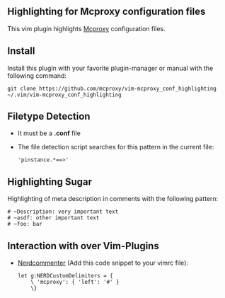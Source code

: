 ## Highlighting for Mcproxy configuration files
This vim plugin highlights [Mcproxy](https://github.com/mcproxy/mcproxy) configuration files.


## Install
Install this plugin with your favorite plugin-manager or manual with the following command:
    
    git clone https://github.com/mcproxy/vim-mcproxy_conf_highlighting  ~/.vim/vim-mcproxy_conf_highlighting


## Filetype Detection
*   It must be a **.conf** file
*   The file detection script searches for this pattern in the current file:
    
        'pinstance.*==>'

## Highlighting Sugar
Highlighting of meta description in comments with the following pattern:

    # ~Description: very important text
    # ~asdf: other important text
    # ~foo: bar

## Interaction with over Vim-Plugins
*   [Nerdcommenter](https://github.com/scrooloose/nerdcommenter) (Add this code snippet to your vimrc file):

        let g:NERDCustomDelimiters = {
            \ 'mcproxy': { 'left': '#' }
            \}



